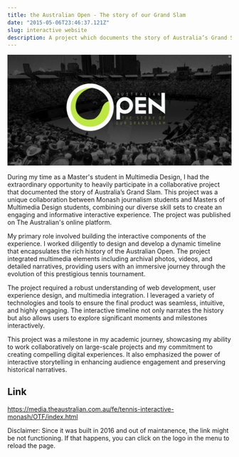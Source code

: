 ```yaml
---
title: the Australian Open - The story of our Grand Slam
date: "2015-05-06T23:46:37.121Z"
slug: interactive website
description: A project which documents the story of Australia’s Grand Slam, published on the Australian online version.
---
```


![Australian Open](./open.png)

During my time as a Master's student in Multimedia Design, I had the extraordinary opportunity to heavily participate in a collaborative project that documented the story of Australia’s Grand Slam. This project was a unique collaboration between Monash journalism students and Masters of Multimedia Design students, combining our diverse skill sets to create an engaging and informative interactive experience. The project was published on The Australian's online platform.

My primary role involved building the interactive components of the experience. I worked diligently to design and develop a dynamic timeline that encapsulates the rich history of the Australian Open. The project integrated multimedia elements including archival photos, videos, and detailed narratives, providing users with an immersive journey through the evolution of this prestigious tennis tournament.

The project required a robust understanding of web development, user experience design, and multimedia integration. I leveraged a variety of technologies and tools to ensure the final product was seamless, intuitive, and highly engaging. The interactive timeline not only narrates the history but also allows users to explore significant moments and milestones interactively.

This project was a milestone in my academic journey, showcasing my ability to work collaboratively on large-scale projects and my commitment to creating compelling digital experiences. It also emphasized the power of interactive storytelling in enhancing audience engagement and preserving historical narratives.

## Link

https://media.theaustralian.com.au/fe/tennis-interactive-monash/OTF/index.html

Disclaimer: Since it was built in 2016 and out of maintanence, the link might be not functioning. If that happens, you can click on the logo in the menu to reload the page.
